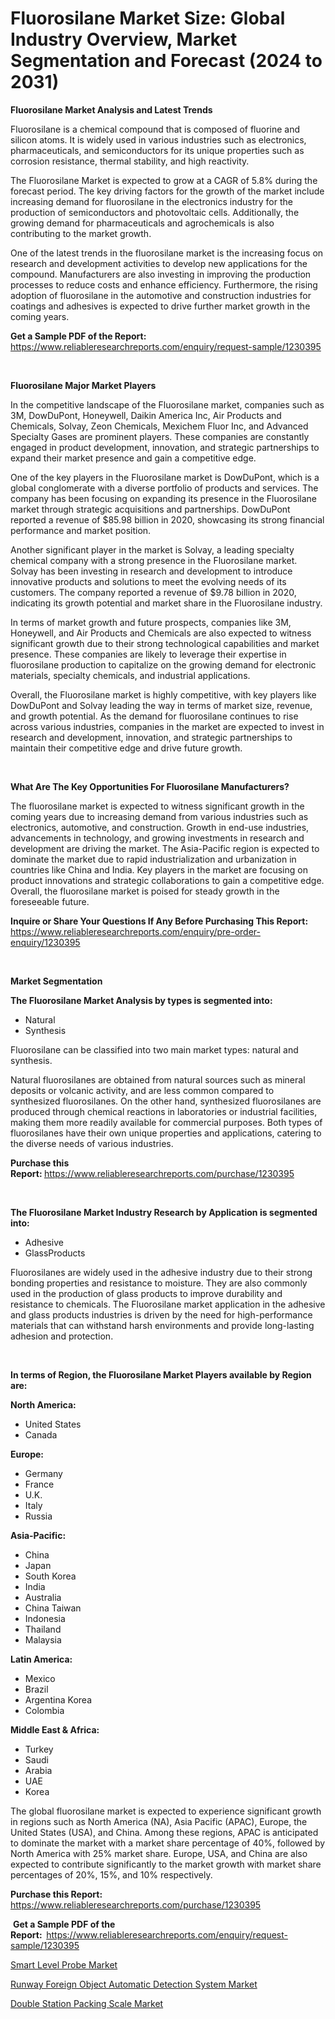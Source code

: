 <p><h1>Fluorosilane Market Size: Global Industry Overview, Market Segmentation and Forecast (2024 to 2031)</h1></p><p><strong>Fluorosilane Market Analysis and Latest Trends</strong></p>
<p><p>Fluorosilane is a chemical compound that is composed of fluorine and silicon atoms. It is widely used in various industries such as electronics, pharmaceuticals, and semiconductors for its unique properties such as corrosion resistance, thermal stability, and high reactivity.</p><p>The Fluorosilane Market is expected to grow at a CAGR of 5.8% during the forecast period. The key driving factors for the growth of the market include increasing demand for fluorosilane in the electronics industry for the production of semiconductors and photovoltaic cells. Additionally, the growing demand for pharmaceuticals and agrochemicals is also contributing to the market growth.</p><p>One of the latest trends in the fluorosilane market is the increasing focus on research and development activities to develop new applications for the compound. Manufacturers are also investing in improving the production processes to reduce costs and enhance efficiency. Furthermore, the rising adoption of fluorosilane in the automotive and construction industries for coatings and adhesives is expected to drive further market growth in the coming years.</p></p>
<p><strong>Get a Sample PDF of the Report:&nbsp;</strong> <a href="https://www.reliableresearchreports.com/enquiry/request-sample/1230395">https://www.reliableresearchreports.com/enquiry/request-sample/1230395</a></p>
<p>&nbsp;</p>
<p><strong>Fluorosilane Major Market Players</strong></p>
<p><p>In the competitive landscape of the Fluorosilane market, companies such as 3M, DowDuPont, Honeywell, Daikin America Inc, Air Products and Chemicals, Solvay, Zeon Chemicals, Mexichem Fluor Inc, and Advanced Specialty Gases are prominent players. These companies are constantly engaged in product development, innovation, and strategic partnerships to expand their market presence and gain a competitive edge.</p><p>One of the key players in the Fluorosilane market is DowDuPont, which is a global conglomerate with a diverse portfolio of products and services. The company has been focusing on expanding its presence in the Fluorosilane market through strategic acquisitions and partnerships. DowDuPont reported a revenue of $85.98 billion in 2020, showcasing its strong financial performance and market position.</p><p>Another significant player in the market is Solvay, a leading specialty chemical company with a strong presence in the Fluorosilane market. Solvay has been investing in research and development to introduce innovative products and solutions to meet the evolving needs of its customers. The company reported a revenue of $9.78 billion in 2020, indicating its growth potential and market share in the Fluorosilane industry.</p><p>In terms of market growth and future prospects, companies like 3M, Honeywell, and Air Products and Chemicals are also expected to witness significant growth due to their strong technological capabilities and market presence. These companies are likely to leverage their expertise in fluorosilane production to capitalize on the growing demand for electronic materials, specialty chemicals, and industrial applications.</p><p>Overall, the Fluorosilane market is highly competitive, with key players like DowDuPont and Solvay leading the way in terms of market size, revenue, and growth potential. As the demand for fluorosilane continues to rise across various industries, companies in the market are expected to invest in research and development, innovation, and strategic partnerships to maintain their competitive edge and drive future growth.</p></p>
<p>&nbsp;</p>
<p><strong>What Are The Key Opportunities For Fluorosilane Manufacturers?</strong></p>
<p><p>The fluorosilane market is expected to witness significant growth in the coming years due to increasing demand from various industries such as electronics, automotive, and construction. Growth in end-use industries, advancements in technology, and growing investments in research and development are driving the market. The Asia-Pacific region is expected to dominate the market due to rapid industrialization and urbanization in countries like China and India. Key players in the market are focusing on product innovations and strategic collaborations to gain a competitive edge. Overall, the fluorosilane market is poised for steady growth in the foreseeable future.</p></p>
<p><strong>Inquire or Share Your Questions If Any Before Purchasing This Report:</strong> <a href="https://www.reliableresearchreports.com/enquiry/pre-order-enquiry/1230395">https://www.reliableresearchreports.com/enquiry/pre-order-enquiry/1230395</a></p>
<p>&nbsp;</p>
<p><strong>Market Segmentation</strong></p>
<p><strong>The Fluorosilane Market Analysis by types is segmented into:</strong></p>
<p><ul><li>Natural</li><li>Synthesis</li></ul></p>
<p><p>Fluorosilane can be classified into two main market types: natural and synthesis. </p><p>Natural fluorosilanes are obtained from natural sources such as mineral deposits or volcanic activity, and are less common compared to synthesized fluorosilanes. On the other hand, synthesized fluorosilanes are produced through chemical reactions in laboratories or industrial facilities, making them more readily available for commercial purposes. Both types of fluorosilanes have their own unique properties and applications, catering to the diverse needs of various industries.</p></p>
<p><strong>Purchase this Report:&nbsp;</strong><a href="https://www.reliableresearchreports.com/purchase/1230395">https://www.reliableresearchreports.com/purchase/1230395</a></p>
<p>&nbsp;</p>
<p><strong>The Fluorosilane Market Industry Research by Application is segmented into:</strong></p>
<p><ul><li>Adhesive</li><li>GlassProducts</li></ul></p>
<p><p>Fluorosilanes are widely used in the adhesive industry due to their strong bonding properties and resistance to moisture. They are also commonly used in the production of glass products to improve durability and resistance to chemicals. The Fluorosilane market application in the adhesive and glass products industries is driven by the need for high-performance materials that can withstand harsh environments and provide long-lasting adhesion and protection.</p></p>
<p>&nbsp;</p>
<p><strong>In terms of Region, the Fluorosilane Market Players available by Region are:</strong></p>
<p>
    <p> <strong> North America: </strong>
        <ul>
            <li>United States</li>
            <li>Canada</li>
        </ul>
        </p> 
    <p> <strong> Europe: </strong>
        <ul>
            <li>Germany</li>
            <li>France</li>
            <li>U.K.</li>
            <li>Italy</li>
            <li>Russia</li>
        </ul>
        </p> 
    <p> <strong> Asia-Pacific: </strong>
        <ul>
            <li>China</li>
            <li>Japan</li>
            <li>South Korea</li>
            <li>India</li>
            <li>Australia</li>
            <li>China Taiwan</li>
            <li>Indonesia</li>
            <li>Thailand</li>
            <li>Malaysia</li>
        </ul>
        </p> 
    <p> <strong> Latin America: </strong>
        <ul>
            <li>Mexico</li>
            <li>Brazil</li>
            <li>Argentina Korea</li>
            <li>Colombia</li>
        </ul>
        </p> 
    <p> <strong> Middle East & Africa: </strong>
        <ul>
            <li>Turkey</li>
            <li>Saudi</li>
            <li>Arabia</li>
            <li>UAE</li>
            <li>Korea</li>
        </ul>
    </p>
    </p>
<p><p>The global fluorosilane market is expected to experience significant growth in regions such as North America (NA), Asia Pacific (APAC), Europe, the United States (USA), and China. Among these regions, APAC is anticipated to dominate the market with a market share percentage of 40%, followed by North America with 25% market share. Europe, USA, and China are also expected to contribute significantly to the market growth with market share percentages of 20%, 15%, and 10% respectively.</p></p>
<p><strong>Purchase this Report: </strong><a href="https://www.reliableresearchreports.com/purchase/1230395">https://www.reliableresearchreports.com/purchase/1230395</a></p>
<p>&nbsp;<strong>Get a Sample PDF of the Report:&nbsp;&nbsp;</strong><a href="https://www.reliableresearchreports.com/enquiry/request-sample/1230395">https://www.reliableresearchreports.com/enquiry/request-sample/1230395</a></p>
<p><strong></strong></p>
<p><p><a href="https://view.publitas.com/reportprime-1/smart-level-probe-market-research-report-provides-critical-insights-that-can-help-shape-business-development-and-investment-strategies/">Smart Level Probe Market</a></p><p><a href="https://view.publitas.com/reportprime-1/runway-foreign-object-automatic-detection-system-market-size-growing-and-forecasted-for-period-from-2023-2030-and-provides-complete-market-analysis-of-this-market/">Runway Foreign Object Automatic Detection System Market</a></p><p><a href="https://view.publitas.com/reportprime-1/double-station-packing-scale-market-growth-market-trends-covid-19-impact-and-forecasts-for-period-from-2023-2030/">Double Station Packing Scale Market</a></p></p>